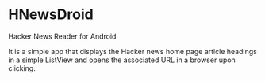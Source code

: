 HNewsDroid
==========

Hacker News Reader for Android

It is a simple app that displays the Hacker news home page article headings in a simple ListView and opens the associated URL in a browser upon clicking.
